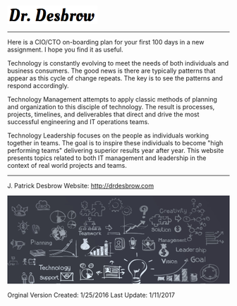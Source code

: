 <a href="http://www.drdesbrow.com" target="_blank"><img src="https://github.com/PatrickDesbrow/Technology-Hundred-Day-Plan/blob/master/Logo.png" alt="Logo"></a> 
<hr>

Here is a CIO/CTO on-boarding plan for your first 100 days in a new assignment. I hope you find it as useful. 

Technology is constantly evolving to meet the needs of both individuals and business consumers. The good news is there are typically patterns that appear as this cycle of change repeats. The key is to see the patterns and respond accordingly.  

Technology Management attempts to apply classic methods of planning and organization to this disciple of technology. The result is processes, projects, timelines, and deliverables that direct and drive the most successful engineering and IT operations teams.

Technology Leadership focuses on the people as individuals working together in teams. The goal is to inspire these individuals to become "high performing teams" delivering superior results year after year. This website presents topics related to both IT management and leadership in the context of real world projects and teams. 

<hr>

J. Patrick Desbrow Website: http://drdesbrow.com

<a href="http://www.drdesbrow.com" target="_blank"><img src="https://github.com/PatrickDesbrow/Technology-Hundred-Day-Plan/blob/master/page-home.jpg" height="200" width="100%" alt="Banner"></a>

Orginal Version Created: 1/25/2016
Last Update: 1/11/2017
